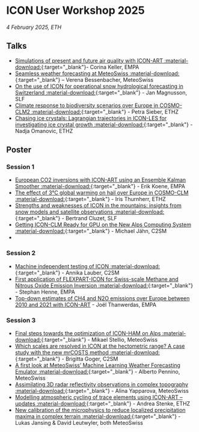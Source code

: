 # ICON User Workshop 2025

*4 February 2025, ETH*

## Talks
- [Simulations of present and future air quality with ICON-ART :material-download:](https://polybox.ethz.ch/index.php/s/2opiY8mKkP9jbwp){:target="_blank"}- Corina Keller, EMPA
- [Seamless weather forecasting at MeteoSwiss :material-download:](https://polybox.ethz.ch/index.php/s/Jjl2uwaUFKy3zNw){:target="_blank"} – Verena Bessenbacher, MeteoSwiss
- [On the use of ICON for operational snow hydrological forecasting in Switzerland :material-download:](https://polybox.ethz.ch/index.php/s/Yr9FrIBJM8oazET){:target="_blank"} - Jan Magnusson, SLF
- [Climate response to biodiversity scenarios over Europe in COSMO-CLM2 :material-download:](https://polybox.ethz.ch/index.php/s/xfm9gb4D9skvMHi){:target="_blank"} - Petra Sieber, ETHZ
- [Chasing ice crystals: Lagrangian trajectories in ICON-LES for investigating ice crystal growth :material-download:](https://polybox.ethz.ch/index.php/s/iKYcwFpga4xpw6u){:target="_blank"} - Nadja Omanovic, ETHZ

## Poster

### Session 1
- [European CO2 inversions with ICON-ART using an Ensemble Kalman Smoother :material-download:](https://polybox.ethz.ch/index.php/s/rAdEFXToegne5Mb){:target="_blank"} - Erik Koene, EMPA
- [The effect of 3°C global warming on hail over Europe in COSMO-CLM :material-download:](https://polybox.ethz.ch/index.php/s/KeWxeTCI5nXndJO){:target="_blank"} - Iris Thurnherr, ETHZ
- [Strengths and weaknesses of ICON in the mountains: insights from snow models and satellite observations :material-download:](https://polybox.ethz.ch/index.php/s/YtbPUR9HLZryCI2){:target="_blank"} - Bertrand Cluzet, SLF
- [Getting ICON-CLM Ready for GPU on the New Alps Computing System :material-download:](https://polybox.ethz.ch/index.php/s/4DWqi7aKOJzYXET){:target="_blank"} - Michael Jähn, C2SM
- 
### Session 2
- [Machine independent testing of ICON :material-download:](https://polybox.ethz.ch/index.php/s/n6iSkDH9TftPM6J){:target="_blank"} - Annika Lauber, C2SM
- [First application of FLEXPART-ICON for Swiss-scale Methane and Nitrous Oxide Emission Inversion :material-download:](https://polybox.ethz.ch/index.php/s/hfOOWK7f5lAlfGs){:target="_blank"} - Stephan Henne, EMPA
- [Top-down estimates of CH4 and N2O emissions over Europe between 2010 and 2021 with ICON-ART](https://polybox.ethz.ch/index.php/s/j8ycXITfC1r0ySr) - Joël Thanwerdas, EMPA
### Session 3

- [Final steps towards the optimization of ICON-HAM on Alps :material-download:](https://polybox.ethz.ch/index.php/s/xYXU2V2TjGwrac9){:target="_blank"} - Mikael Stellio, MeteoSwiss
- [Which scales are resolved in ICON at the hectometric range? A case study with the new mrCOSTS method :material-download:](https://polybox.ethz.ch/index.php/s/4h1lsfXNF00D1LL){:target="_blank"} - Brigitta Goger, C2SM
- [A first look at MeteoSwiss’ Machine Learning Weather Forecasting Emulator :material-download:](https://polybox.ethz.ch/index.php/s/A1P4HCZg7fDdf8f){:target="_blank"} - Alberto Pennino, MeteoSwiss
- [Assimilating 3D radar reflectivity observations in complex topography :material-download:](https://polybox.ethz.ch/index.php/s/mdzj4S3vR2QsbGk){:target="_blank"} - Alina Yapparova, MeteoSwiss
- [Modelling atmospheric cycling of trace elements using ICON-ART – updates :material-download:](https://polybox.ethz.ch/index.php/s/D0ECwNgC5486Mzp){:target="_blank"} - Andrea Stenke, ETHZ
- [New calibration of the microphysics to reduce localized precipitation maxima in complex terrain :material-download:](https://polybox.ethz.ch/index.php/s/egMaH86kqYU4qk2){:target="_blank"} - Lukas Jansing & David Leutwyler, both MeteoSwiss
